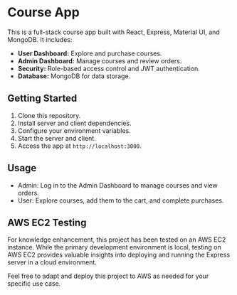 # Course App

This is a full-stack course app built with React, Express, Material UI, and MongoDB. It includes:

- **User Dashboard:** Explore and purchase courses.
- **Admin Dashboard:** Manage courses and review orders.
- **Security:** Role-based access control and JWT authentication.
- **Database:** MongoDB for data storage.

## Getting Started

1. Clone this repository.
2. Install server and client dependencies.
3. Configure your environment variables.
4. Start the server and client.
5. Access the app at `http://localhost:3000`.

## Usage

- Admin: Log in to the Admin Dashboard to manage courses and view orders.
- User: Explore courses, add them to the cart, and complete purchases.

## AWS EC2 Testing

For knowledge enhancement, this project has been tested on an AWS EC2 instance. While the primary development environment is local, testing on AWS EC2 provides valuable insights into deploying and running the Express server in a cloud environment.

Feel free to adapt and deploy this project to AWS as needed for your specific use case.


